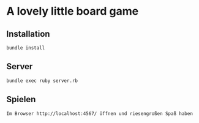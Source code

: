 # A lovely little board game

## Installation

    bundle install

## Server

    bundle exec ruby server.rb

## Spielen

    Im Browser http://localhost:4567/ öffnen und riesengroßen Spaß haben
